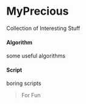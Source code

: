 # MyPrecious
Collection of Interesting Stuff

#### Algorithm
some useful algorithms

#### Script
boring scripts

> For Fun
